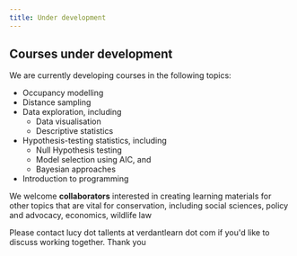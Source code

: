 ```yaml
---
title: Under development
---
```


## Courses under development

We are currently developing courses in the following topics:
- Occupancy modelling
- Distance sampling
- Data exploration, including
  - Data visualisation
  - Descriptive statistics
- Hypothesis-testing statistics, including
  - Null Hypothesis testing
  - Model selection using AIC, and
  - Bayesian approaches
- Introduction to programming

We welcome **collaborators** interested in creating learning materials for other topics that are vital for conservation, including social sciences, policy and advocacy, economics, wildlife law

Please contact lucy dot tallents at verdantlearn dot com if you'd like to discuss working together.  Thank you
